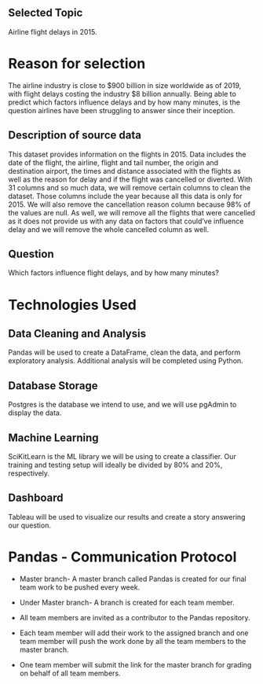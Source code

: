 ## Selected Topic
Airline flight delays in 2015.

# Reason for selection
The airline industry is close to $900 billion in size worldwide as of 2019, with flight delays costing the industry $8 billion annually. Being able to predict which factors influence delays and by how many minutes, is the question airlines have been struggling to answer since their inception.

## Description of source data
This dataset provides information on the flights in 2015. Data includes the date of the flight, the airline, flight and tail number, the origin and destination airport, the times and distance associated with the flights as well as the reason for delay and if the flight was cancelled or diverted. With 31 columns and so much data, we will remove certain columns to clean the dataset. Those columns include the year because all this data is only for 2015. We will also remove the cancellation reason column because 98% of the values are null. As well, we will remove all the flights that were cancelled as it does not provide us with any data on factors that could’ve influence delay and we will remove the whole cancelled column as well.

## Question 
Which factors influence flight delays, and by how many minutes? 

# Technologies Used
## Data Cleaning and Analysis
Pandas will be used to create a DataFrame, clean the data, and perform exploratory analysis. Additional analysis will be completed using Python.

## Database Storage
Postgres is the database we intend to use, and we will use pgAdmin to display the data. 

## Machine Learning
SciKitLearn is the ML library we will be using to create a classifier. Our training and testing setup will ideally be divided by 80% and 20%, respectively. 

## Dashboard
Tableau will be used to visualize our results and create a story answering our question. 

# Pandas - Communication Protocol

- Master branch- A master branch called Pandas is created for our final team work to be pushed every week.

- Under Master branch- A branch is created for each team member.

- All team members are invited as a contributor to the Pandas repository.

- Each team member will add their work to the assigned branch and one team member will push the work done by all the team members to the master branch.

- One team member will submit the link for the master branch for grading on behalf of all team members.
